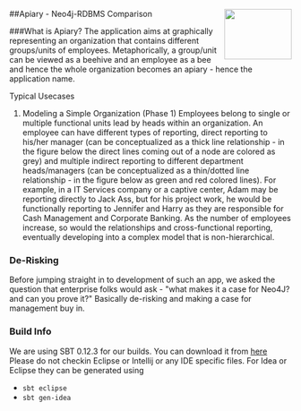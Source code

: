 ##Apiary - Neo4j-RDBMS Comparison <a href="http://www.eelabs.co.uk"><img src="http://www.equalexperts.com/asset/images/EE-Labs-Logo-200x121px.jpg" height="90" width="120" align="right"></a>

###What is Apiary?
The application aims at graphically representing an organization that contains different groups/units of employees. 
Metaphorically, a group/unit can be viewed as a beehive and an employee as a bee and hence the whole organization 
becomes an apiary - hence the application name.  

Typical Usecases
1) Modeling a Simple Organization (Phase 1)
	Employees belong to single or multiple functional units lead by heads within an organization. An employee can have different types of reporting, direct reporting to his/her manager (can be conceptualized as a thick line relationship - in the figure below the direct lines coming out of a node are colored as grey) and multiple indirect reporting to different department heads/managers (can be conceptualized as a thin/dotted line relationship - in the figure below as green and red colored lines).
	For example, in a IT Services company or a captive center,  Adam may be reporting directly to Jack Ass, but for his project work, he would be functionally reporting to Jennifer and Harry as they are responsible for Cash Management and Corporate Banking.
	As the number of employees increase, so would the relationships and cross-functional reporting, eventually developing into a complex model that is non-hierarchical.

### De-Risking
Before jumping straight in to development of such an app, we asked the question that enterprise folks would ask - 
"what makes it a case for Neo4J? and can you prove it?" Basically de-risking and making a case for management buy in.  


### Build Info
We are using SBT 0.12.3 for our builds.  You can download it from [here](http://www.scala-sbt.org/release/docs/Getting-Started/Setup.html)
Please do not checkin Eclipse or Intellij or any IDE specific files.  For Idea or Eclipse they
can be generated using
* `sbt eclipse`
* `sbt gen-idea`
